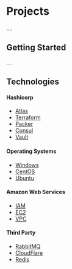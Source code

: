# Projects

....

## Getting Started

....

## Technologies

#### Hashicorp
  - [Atlas](https://atlas.hashicorp.com/)
  - [Terraform](https://terraform.io/)
  - [Packer](https://packer.io/)
  - [Consul](https://www.consul.io/)
  - [Vault](https://vaultproject.io/)


#### Operating Systems
  - [Windows](http://www.microsoft.com/en-us/server-cloud/products/windows-server-2012-r2/)
  - [CentOS](https://www.centos.org/)
  - [Ubuntu](http://www.ubuntu.com/)

  
#### Amazon Web Services
  - [IAM]()
  - [EC2]()
  - [VPC]()
  
#### Third Party
  - [RabbitMQ](https://www.rabbitmq.com/)
  - [CloudFlare](https://www.cloudflare.com/)
  - [Redis](http://redis.io/)
  